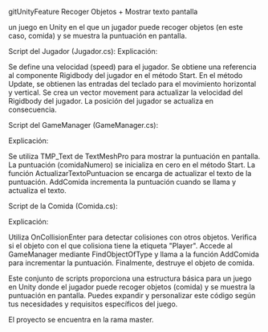 gitUnityFeature
Recoger Objetos + Mostrar texto pantalla

un juego en Unity en el que un jugador puede recoger objetos (en este caso, comida) y se muestra la puntuación en pantalla.

Script del Jugador (Jugador.cs): Explicación:

Se define una velocidad (speed) para el jugador. Se obtiene una referencia al componente Rigidbody del jugador en el método Start. En el método Update, se obtienen las entradas del teclado para el movimiento horizontal y vertical. Se crea un vector movement para actualizar la velocidad del Rigidbody del jugador. La posición del jugador se actualiza en consecuencia.

Script del GameManager (GameManager.cs):

Explicación:

Se utiliza TMP_Text de TextMeshPro para mostrar la puntuación en pantalla. La puntuación (comidaNumero) se inicializa en cero en el método Start. La función ActualizarTextoPuntuacion se encarga de actualizar el texto de la puntuación. AddComida incrementa la puntuación cuando se llama y actualiza el texto.

Script de la Comida (Comida.cs):

Explicación:

Utiliza OnCollisionEnter para detectar colisiones con otros objetos. Verifica si el objeto con el que colisiona tiene la etiqueta "Player". Accede al GameManager mediante FindObjectOfType y llama a la función AddComida para incrementar la puntuación. Finalmente, destruye el objeto de comida.

Este conjunto de scripts proporciona una estructura básica para un juego en Unity donde el jugador puede recoger objetos (comida) y se muestra la puntuación en pantalla. Puedes expandir y personalizar este código según tus necesidades y requisitos específicos del juego.

El proyecto se encuentra en la rama master.
